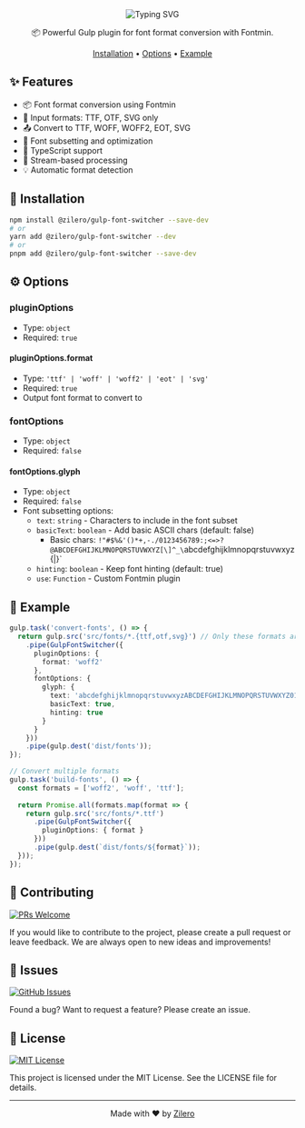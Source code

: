 <div align="center">

<img src="https://readme-typing-svg.demolab.com?font=Montserrat&weight=700&size=35&duration=3000&pause=1000&color=CF4647&background=45FF0000&center=true&vCenter=true&width=600&height=70&lines=Gulp+Font+Switcher;Powerful+%26+Flexible;Smart+Font+Conversion" alt="Typing SVG" />

📦 Powerful Gulp plugin for font format conversion with Fontmin.

[Installation](#-installation) •
[Options](#-options) •
[Example](#-example)

</div>

## ✨ Features

- 📦 Font format conversion using Fontmin
- 🔄 Input formats: TTF, OTF, SVG only
- 📤 Convert to TTF, WOFF, WOFF2, EOT, SVG
- 🔧 Font subsetting and optimization
- 📝 TypeScript support
- 🚀 Stream-based processing
- 💡 Automatic format detection

## 🚀 Installation

```bash
npm install @zilero/gulp-font-switcher --save-dev
# or
yarn add @zilero/gulp-font-switcher --dev
# or
pnpm add @zilero/gulp-font-switcher --save-dev
```

## ⚙️ Options

### pluginOptions
- Type: `object`
- Required: `true`

#### pluginOptions.format
- Type: `'ttf' | 'woff' | 'woff2' | 'eot' | 'svg'`
- Required: `true`
- Output font format to convert to

### fontOptions
- Type: `object`
- Required: `false`

#### fontOptions.glyph
- Type: `object`
- Required: `false`
- Font subsetting options:
  - `text`: `string` - Characters to include in the font subset
  - `basicText`: `boolean` - Add basic ASCII chars (default: false)
    - Basic chars: `!"#$%&'()*+,-./0123456789:;<=>?@ABCDEFGHIJKLMNOPQRSTUVWXYZ[\]^_\`abcdefghijklmnopqrstuvwxyz{|}`
  - `hinting`: `boolean` - Keep font hinting (default: true)
  - `use`: `Function` - Custom Fontmin plugin

## 📝 Example

```typescript
gulp.task('convert-fonts', () => {
  return gulp.src('src/fonts/*.{ttf,otf,svg}') // Only these formats are supported!
    .pipe(GulpFontSwitcher({
      pluginOptions: {
        format: 'woff2'
      },
      fontOptions: {
        glyph: {
          text: 'abcdefghijklmnopqrstuvwxyzABCDEFGHIJKLMNOPQRSTUVWXYZ0123456789',
          basicText: true,
          hinting: true
        }
      }
    }))
    .pipe(gulp.dest('dist/fonts'));
});

// Convert multiple formats
gulp.task('build-fonts', () => {
  const formats = ['woff2', 'woff', 'ttf'];
  
  return Promise.all(formats.map(format => {
    return gulp.src('src/fonts/*.ttf')
      .pipe(GulpFontSwitcher({
        pluginOptions: { format }
      }))
      .pipe(gulp.dest(`dist/fonts/${format}`));
  }));
});
```

## 🤝 Contributing

[![PRs Welcome](https://img.shields.io/badge/PRs-welcome-brightgreen.svg)](CONTRIBUTING.md)

If you would like to contribute to the project, please create a pull request or leave feedback. We are always open to new ideas and improvements!

## 🐛 Issues

[![GitHub Issues](https://img.shields.io/github/issues/zilero/gulp-plugins-hub.svg)](https://github.com/zilero/gulp-plugins-hub/issues)

Found a bug? Want to request a feature? Please create an issue.

## 📄 License

[![MIT License](https://img.shields.io/badge/license-MIT-blue.svg)](LICENSE)

This project is licensed under the MIT License. See the LICENSE file for details.

---

<div align="center">

Made with ❤️ by [Zilero](https://github.com/zilero)

</div>
